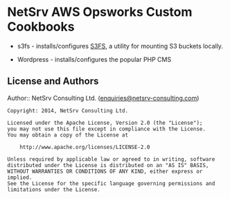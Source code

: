 # NetSrv AWS Opsworks Custom Cookbooks

* s3fs - installs/configures [S3FS](https://github.com/s3fs-fuse/s3fs-fuse), a utility for mounting S3 buckets locally.

* Wordpress - installs/configures the popular PHP CMS

## License and Authors

Author:: NetSrv Consulting Ltd. (<enquiries@netsrv-consulting.com>)

    Copyright: 2014, NetSrv Consulting Ltd.
    
    Licensed under the Apache License, Version 2.0 (the "License");
    you may not use this file except in compliance with the License.
    You may obtain a copy of the License at
    
        http://www.apache.org/licenses/LICENSE-2.0

    Unless required by applicable law or agreed to in writing, software
    distributed under the License is distributed on an "AS IS" BASIS,
    WITHOUT WARRANTIES OR CONDITIONS OF ANY KIND, either express or implied.
    See the License for the specific language governing permissions and
    limitations under the License.
